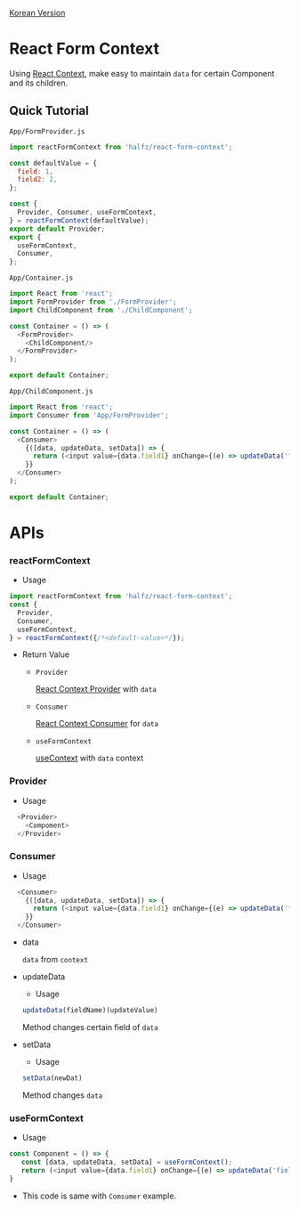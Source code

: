 [Korean Version](./README.md)

# React Form Context

Using [React Context](https://reactjs.org/docs/context.html), make easy to maintain `data` for certain Component and its children.


## Quick Tutorial
`App/FormProvider.js`
```javascript
import reactFormContext from 'halfz/react-form-context';

const defaultValue = {
  field: 1,
  field2: 2,
};

const {
  Provider, Consumer, useFormContext,
} = reactFormContext(defaultValue);
export default Provider;
export {
  useFormContext,
  Consumer,
};
```

`App/Container.js`
```javascript
import React from 'react';
import FormProvider from './FormProvider';
import ChildComponent from './ChildComponent';

const Container = () => (
  <FormProvider>
    <ChildComponent/>
  </FormProvider>
);

export default Container;
```


`App/ChildComponent.js`
```javascript
import React from 'react';
import Consumer from 'App/FormProvider';

const Container = () => (
  <Consumer>
    {([data, updateData, setData]) => {
      return (<input value={data.field1} onChange={(e) => updateData('field1')(e.target.text)} />)
    }}
  </Consumer>
);

export default Container;
```

# APIs

### reactFormContext

- Usage
```javascript
import reactFormContext from 'halfz/react-form-context';
const {
  Provider,
  Consumer,
  useFormContext,
} = reactFormContext({/*<default-value>*/});
```
- Return Value
  - `Provider`
  
     [React Context Provider](https://reactjs.org/docs/context.html#contextprovider) with `data`
     
  - `Consumer`
     
     [React Context Consumer](https://reactjs.org/docs/context.html#contextconsumer) for `data`
     
  - `useFormContext`
  
     [useContext](https://reactjs.org/docs/hooks-reference.html#usecontext) with `data` context
     
### Provider

- Usage

```javascript
  <Provider>
    <Compoment>
  </Provider>
```

### Consumer

- Usage

```javascript
  <Consumer>
    {([data, updateData, setData]) => {
      return (<input value={data.field1} onChange={(e) => updateData('field1')(e.target.text)} />)
    }}
  </Consumer>
````

  - data 
    
    `data` from `context`
    
  - updateData 
  
    - Usage
    
    ```javascript
    updateData(fieldName)(updateValue)
    ```
    
    Method changes certain field of `data`
    
  - setData
  
    - Usage
    
    ```javascript
    setData(newDat)
    ```
    
    Method changes `data`
    
### useFormContext


- Usage

```javascript
const Component = () => {
   const [data, updateData, setData] = useFormContext();
   return (<input value={data.field1} onChange={(e) => updateData('field1')(e.target.text)} />)
}
````

- This code is same with `Comsumer` example.
